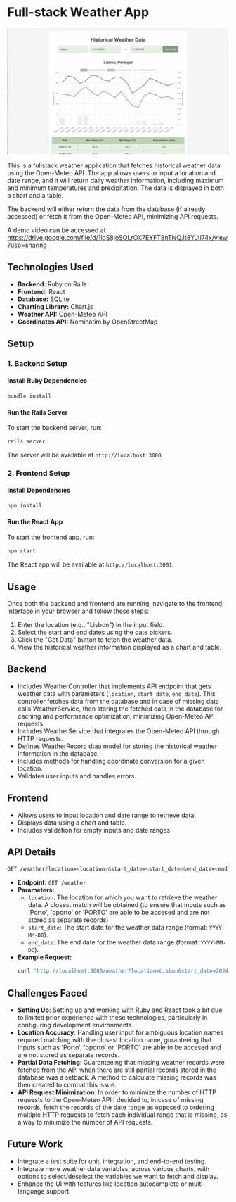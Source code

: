
# Full-stack Weather App

![Local Image](./interface-image.png)

This is a fullstack weather application that fetches historical weather data using the Open-Meteo API. The app allows users to input a location and date range, and it will return daily weather information, including maximum and minimum temperatures and precipitation. The data is displayed in both a chart and a table.

The backend will either return the data from the database (if already accessed) or fetch it from the Open-Meteo API, minimizing API requests.

A demo video can be accessed at https://drive.google.com/file/d/1ldS8joSQLrOX7EYFT8nTNQJt8YJti74x/view?usp=sharing

## Technologies Used

- **Backend:** Ruby on Rails
- **Frontend:** React
- **Database:** SQLite
- **Charting Library:** Chart.js
- **Weather API:** Open-Meteo API
- **Coordinates API:** Nominatim by OpenStreetMap

## Setup

### 1. Backend Setup

#### Install Ruby Dependencies

```bash
bundle install
```

#### Run the Rails Server

To start the backend server, run:

```bash
rails server
```

The server will be available at `http://localhost:3000`.

### 2. Frontend Setup

#### Install Dependencies

```bash
npm install
```

#### Run the React App

To start the frontend app, run:

```bash
npm start
```

The React app will be available at `http://localhost:3001`.

## Usage

Once both the backend and frontend are running, navigate to the frontend interface in your browser and follow these steps:

1. Enter the location (e.g., "Lisbon") in the input field.
2. Select the start and end dates using the date pickers.
3. Click the "Get Data" button to fetch the weather data.
4. View the historical weather information displayed as a chart and table.

## Backend
- Includes WeatherController that implements API endpoint that gets weather data with parameters (`location`, `start_date`, `end_date`). This controller fetches data from the database and in case of missing data calls WeatherService, then storing the fetched data in the database for caching and performance optimization, minimizing Open-Meteo API requests.
- Includes WeatherService that integrates the Open-Meteo API through HTTP requests.
- Defines WeatherRecord dtaa model for storing the historical weather information in the database. 
- Includes methods for handling coordinate conversion for a given location.
- Validates user inputs and handles errors.

## Frontend
- Allows users to input location and date range to retrieve data.
- Displays data using a chart and table.
- Includes validation for empty inputs and date ranges.

## API Details

```bash
GET /weather?location=<location>&start_date=<start_date>&end_date=<end_date>
```

- **Endpoint:** `GET /weather`
- **Parameters:**
  - `location`: The location for which you want to retrieve the weather data. A closest match will be obtained (to ensure that inputs such as 'Porto', 'oporto' or 'PORTO' are able to be accesed and are not stored as separate records)
  - `start_date`: The start date for the weather data range (format: `YYYY-MM-DD`).
  - `end_date`: The end date for the weather data range (format: `YYYY-MM-DD`).
- **Example Request:**
  ```bash
  curl "http://localhost:3000/weather?location=Lisbon&start_date=2024-11-10&end_date=2024-11-20"
  ```


## Challenges Faced
- **Setting Up**: Setting up and working with Ruby and React took a bit due to limited prior experience with these technologies, particularly in configuring development environments.
- **Location Accuracy**: Handling user input for ambiguous location names required matching with the closest location name, guranteeing that inputs such as 'Porto', 'oporto' or 'PORTO' are able to be accesed and are not stored as separate records.
- **Partial Data Fetching**: Guaranteeing that missing weather records were fetched from the API when there are still partial records stored in the database was a setback. A method to calculate missing records was then created to combat this issue.
- **API Request Minimization**: In order to minimize the number of HTTP requests to the Open-Meteo API I decided to, in case of missing records, fetch the records of the date range as opposed to ordering multiple HTTP requests to fetch each individual range that is missing, as a way to minimize the number of API requests.


## Future Work
- Integrate a test suite for unit, integration, and end-to-end testing.
- Integrate more weather data variables, across various charts, with options to select/deselect the variables we want to fetch and display.
- Enhance the UI with features like location autocomplete or multi-language support.

